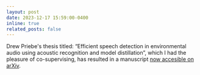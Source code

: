 ```yaml
---
layout: post
date: 2023-12-17 15:59:00-0400
inline: true
related_posts: false 
---
```


Drew Priebe's thesis titled: “Efficient speech detection in environmental audio using acoustic recognition and model distillation”, which I had the pleasure of co-supervising, has resulted in a manuscript [now accesible on arXiv](https://arxiv.org/abs/2312.09269). 
